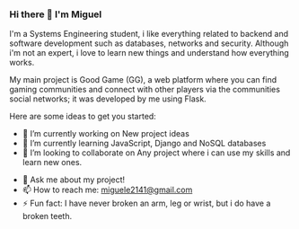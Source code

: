 ### Hi there 👋 I'm Miguel

I'm a Systems Engineering student, i like everything related to backend and software development such as databases, networks and security. Although i'm not an expert, i love to learn new things and understand how everything works.

My main project is Good Game (GG), a web platform where you can find gaming communities and connect with other players via the communities social networks; it was developed by me using Flask.

Here are some ideas to get you started:

- 🔭 I’m currently working on New project ideas
- 🌱 I’m currently learning JavaScript, Django and NoSQL databases
- 👯 I’m looking to collaborate on Any project where i can use my skills and learn new ones.
<!--- 🤔 I’m looking for help with -->
- 💬 Ask me about my project!
- 📫 How to reach me: miguele2141@gmail.com
- ⚡ Fun fact: I have never broken an arm, leg or wrist, but i do have a broken teeth.

